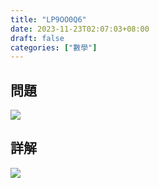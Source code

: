 ```yaml
---
title: "LP9OO0Q6"
date: 2023-11-23T02:07:03+08:00
draft: false
categories: ["數學"]
---
```

<!--more-->

## 問題
<img src="/posts/solution/LP9OO0Q6-q.png">

## 詳解
<img src="/posts/solution/LP9OO0Q6-sol.png">

